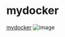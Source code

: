 # mydocker

[mydocker](https://drive.google.com/file/d/1XDFBG0OYWR_YkqHFdfZ5B06BbbFs3m12/view?usp=sharing)
![image](https://github.com/redn1nja/mydocker/assets/92575534/0b21696b-ce0d-4c03-8e21-636b7aa16871)

